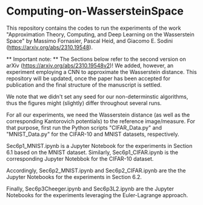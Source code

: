 # Computing-on-WassersteinSpace

This repository contains the codes to run the experiments of the work "Approximation Theory, Computing, and Deep Learning on the Wasserstein Space" by Massimo Fornasier, Pascal Heid, and Giacomo E. Sodini (https://arxiv.org/abs/2310.19548). 

** Important note: ** The Sections below refer to the second version on arXiv (https://arxiv.org/abs/2310.19548v2)! We added, however, an experiment employing a CNN to approximate the Wasserstein distance. This repository will be updated, once the paper has been accepted for publication and the final structure of the manuscript is settled.

We note that we didn't set any seed for our non-determinstic algorithms, thus the figures might (slightly) differ throughout several runs.

For all our experiments, we need the Wasserstein distance (as well as the corresponding Kantorovich potentials) to the reference image/measure. For that purpose, first run the Python scripts "CIFAR_Data.py" and "MNIST_Data.py" for the CIFAR-10 and MNIST datasets, respectively. 

Sec6p1_MNIST.ipynb is a Jupyter Notebook for the experiments in Section 6.1 based on the MNIST dataset. Similarly, Sec6p1_CIFAR.ipynb is the corresponding Jupyter Notebbok for the CIFAR-10 dataset.

Accordingly, Sec6p2_MNIST.ipynb and Sec6p2_CIFAR.ipynb are the the Jupyter Notebooks for the experiments in Section 6.2.

Finally, Sec6p3Cheeger.ipynb and Sec6p3L2.ipynb are the Jupyter Notebooks for the experiments leveraging the Euler-Lagrange approach.
